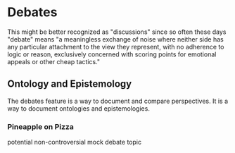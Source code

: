 # Debates
This might be better recognized as "discussions" since so often these days "debate" means "a meaningless exchange of noise where neither side has any particular attachment to the view they represent, with no adherence to logic or reason, exclusively concerned with scoring points for emotional appeals or other cheap tactics."

## Ontology and Epistemology
The debates feature is a way to document and compare perspectives. It is a way to document ontologies and epistemologies.



### Pineapple on Pizza
potential non-controversial mock debate topic
